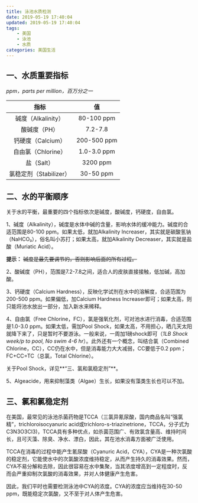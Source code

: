 ```yaml
---
title: 泳池水质检测
date: 2019-05-19 17:40:04
updated: 2019-05-19 17:40:04
tags:
    - 美国
    - 泳池
    - 水质
categories: 美国生活
---
```


## 一、水质重要指标 ##
*ppm，parts per million，百万分之一*

| 指标 | 值 |
|:---: |:---: | 
| 碱度（Alkalinity）| 80-100 ppm| 
| 酸碱度（PH）| 7.2-7.8| 
| 钙硬度（Calcium）|  200-500 ppm| 
| 自由氯（Chlorine）| 1.0-3.0 ppm| 
| 盐（Salt）| 3200 ppm| 
| 氯稳定剂（Stabilizer）| 30-50 ppm| 

## 二、水的平衡顺序 ##

关于水的平衡，最重要的四个指标依次是碱度，酸碱度，钙硬度，自由氯。

1、碱度（Alkalinity），碱度是水体中碱的含量，影响水体的缓冲能力。碱度的合适范围是80-100 ppm。如果太低，就加Alkalinity Increaser，其实就是碳酸氢钠（NaHCO₃），俗名叫小苏打；如果太高，就加Alkalinity Decreaser，其实就是盐酸（Muriatic Acid）。

**提示：** ~~碱度是最先要调节的，否则影响后面的所有过程。~~

2、酸碱度（PH），范围是7.2-7.8之间，适合人的皮肤直接接触，低加碱，高加酸。

3、钙硬度（Calcium Hardness），反映化学试剂在水中的溶解度，合适范围为200-500 ppm。如果偏低，加Calcium Hardness Increaser即可；如果太高，则只能将池水放出一部分，加入新水来稀释。

4、自由氯（Free Chlorine，FC），氯是强氧化剂，可对池水进行消毒，合适范围是1.0-3.0 ppm。如果太低，需加Pool Shock，如果太高，不用担心，晒几天太阳就降下来了，只是暂时不要游泳。一般来说，一周加1磅shock即可（*1LB Shock week/p to pool, No swim 4-6 hr*）。此外还有一个概念，叫结合氯（Combined Chlorine，CC），CC仍在水中，但是消毒能力大大减弱，CC要低于0.2 ppm；FC+CC=TC（总氯，Total Chlorine）。

关于Pool Shock，详见**“三、氯和氯稳定剂”**。

5、Algeacide，用来抑制藻类（Algae）生长，如果没有藻类生长也可以不加。

## 三、氯和氯稳定剂 ##

在美国，最常见的泳池杀菌药物是TCCA（三氯异氰尿酸，国内商品名叫“强氯精”，trichloroisocyanuric acid或trichloro-s-triazinetrione，TCCA，分子式为C3N3O3Cl3)，TCCA具有多种优点，如杀菌范围广、有效氯含量高、维持时间长，且可灭藻、除臭、净水、漂白，因此，其在池水消毒方面被广泛使用。

TCCA在消毒的过程中能产生氰尿酸（Cyanuric Acid，CYA），CYA是一种次氯酸的稳定剂，它能使水中的次氯酸浓度维持稳定，从而产生持久的消毒效果。然而，CYA不易分解和去除，因此很容易在水中集聚，当其浓度增高到一定程度时，反而会严重抑制次氯酸的消毒效果，并对人体健康产生危害。

因此，我们平时也需要检测泳池中CYA的浓度。CYA的浓度应当维持在30-50 ppm，既能稳定次氯酸，又不至于对人体产生危害。

